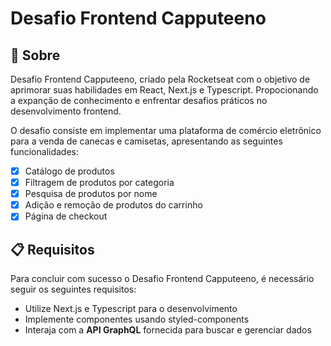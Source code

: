 # Desafio Frontend Capputeeno

## 🚀 Sobre

Desafio Frontend Capputeeno, criado pela Rocketseat com o objetivo de aprimorar suas habilidades em React, Next.js e Typescript. Propocionando a expanção de conhecimento e enfrentar desafios práticos no desenvolvimento frontend.

O desafio consiste em implementar uma plataforma de comércio eletrônico para a venda de canecas e camisetas, apresentando as seguintes funcionalidades:

- [x] Catálogo de produtos 
- [x] Filtragem de produtos por categoria
- [x] Pesquisa de produtos por nome
- [x] Adição e remoção de produtos do carrinho
- [x] Página de checkout

## 📋 Requisitos

Para concluir com sucesso o Desafio Frontend Capputeeno, é necessário seguir os seguintes requisitos:

- Utilize Next.js e Typescript para o desenvolvimento
- Implemente componentes usando styled-components
- Interaja com a **API GraphQL** fornecida para buscar e gerenciar dados
